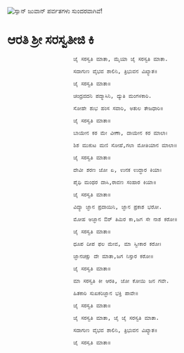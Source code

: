 ![ಸ್ಯಾನ್ ಜುವಾನ್ ಪರ್ವತಗಳು ಸುಂದರವಾಗಿವೆ!](lib/assets/images/artis/img.png "San Juan Mountains")

# ಆರತಿ ಶ್ರೀ ಸರಸ್ವತೀಜಿ ಕಿ

                         ಜೈ ಸರಸ್ವತಿ ಮಾತಾ, ಮೈಯಾ ಜೈ ಸರಸ್ವತಿ ಮಾತಾ.

                         ಸದಾಗುಣ ವೈಭವ ಶಾಲಿನಿ, ತ್ರಿಭುವನ ವಿಖ್ಯಾತ॥

                         ಜೈ ಸರಸ್ವತಿ ಮಾತಾ॥

                         ಚಂದ್ರವದನಿ ಪದ್ಮಾಸಿನಿ, ದ್ಯುತಿ ಮಂಗಳಕಾರಿ.

                         ಸೋಹೇ ಶುಭ ಹಂಸ ಸವಾರಿ, ಅತುಲ ತೇಜಧಾರಿ॥

                         ಜೈ ಸರಸ್ವತಿ ಮಾತಾ॥

                         ಬಾಯೇನ ಕರ ಮೇ ವೀಣಾ, ದಾಯೇನ ಕರ ಮಾಲಾ।

                         ಶಿಶ ಮುಕುಟ ಮಣಿ ಸೋಹೆ,ಗಲಾ ಮೋತಿಯಾನ ಮಾಲಾ॥

                         ಜೈ ಸರಸ್ವತಿ ಮಾತಾ॥

                         ದೇವೀ ಶರಣ ಜೋ ಏ, ಉನಕ ಉದ್ಧಾರ ಕಿಯಾ।

                         ಪೈಥಿ ಮಂಥರ ದಾಸಿ,ರಾವಣ ಸಂಹಾರ ಕಿಯಾ॥

                         ಜೈ ಸರಸ್ವತಿ ಮಾತಾ॥

                         ವಿದ್ಯಾ ಜ್ಞಾನ ಪ್ರದಾಯಿನಿ, ಜ್ಞಾನ ಪ್ರಕಾಶ ಭರೋ.

                         ಮೋಹ ಅಜ್ಞಾನ ಔರ್ ತಿಮಿರ ಕಾ,ಜಗ ಸೇ ನಾಶ ಕರೋ॥

                         ಜೈ ಸರಸ್ವತಿ ಮಾತಾ॥

                         ಧೂಪ ದೀಪ ಫಲ ಮೇವ, ಮಾ ಸ್ವೀಕಾರ ಕರೋ।

                         ಜ್ಞಾನಚಕ್ಷು ದೇ ಮಾತಾ,ಜಗ ನಿಸ್ತಾರ ಕರೋ॥

                         ಜೈ ಸರಸ್ವತಿ ಮಾತಾ॥

                         ಮಾ ಸರಸ್ವತಿ ಕೀ ಆರತಿ, ಜೋ ಕೋಯಿ ಜನ ಗವೇ.

                         ಹಿತಕಾರಿ ಸುಖಕರಿಜ್ಞಾನ ಭಕ್ತಿ ಪಾವೇ॥

                         ಜೈ ಸರಸ್ವತಿ ಮಾತಾ॥

                         ಜೈ ಸರಸ್ವತಿ ಮಾತಾ, ಜೈ ಜೈ ಸರಸ್ವತಿ ಮಾತಾ.

                         ಸದಾಗುಣ ವೈಭವ ಶಾಲಿನಿ, ತ್ರಿಭುವನ ವಿಖ್ಯಾತ॥

                         ಜೈ ಸರಸ್ವತಿ ಮಾತಾ॥